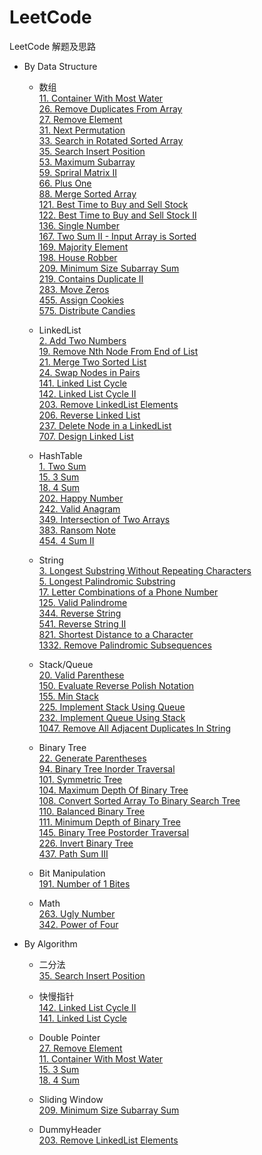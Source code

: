 # LeetCode
LeetCode 解题及思路
* By Data Structure
    * 数组  
        [11. Container With Most Water](./Problems/1-100/11.ContainerWithMostWater)  
        [26. Remove Duplicates From Array](Problems/1-100/26.RemoveDuplicatesFromArray)  
        [27. Remove Element](./Problems/1-100/27.RemoveElement)  
        [31. Next Permutation](Problems/1-100/31.NextPermutation)  
        [33. Search in Rotated Sorted Array](Problems/1-100/33.SearchinRotatedSortedArray)  
        [35. Search Insert Position](Problems/1-100/35.SearchInsertPosition)  
        [53. Maximum Subarray](Problems/1-100/53.MaximumSubarray)  
        [59. Spriral Matrix II](Problems/1-100/59.SpiralMatrixII)  
        [66. Plus One](Problems/1-100/66.PlusOne)  
        [88. Merge Sorted Array](Problems/1-100/88.MergeSortedArray)  
        [121. Best Time to Buy and Sell Stock](Problems/101-200/121.BestTimetoBuyandSellStock)  
        [122. Best Time to Buy and Sell Stock II](Problems/101-200/122.BestTimetoBuyandSellStockII)  
        [136. Single Number](Problems/101-200/136.SingleNumber)   
        [167. Two Sum II - Input Array is Sorted](Problems/101-200/167.TwoSumII-InputArraySorted)  
        [169. Majority Element](Problems/101-200/169.MajorityElement)  
        [198. House Robber](Problems/101-200/198.HouseRobber)  
        [209. Minimum Size Subarray Sum](Problems/201-300/209.MinimumSizeSubarraySum)  
        [219. Contains Duplicate II](Problems/201-300/219.ContainsDuplicateII)  
        [283. Move Zeros](Problems/201-300/283.MoveZeros)  
        [455. Assign Cookies](Problems/455.AssignCookies)  
        [575. Distribute Candies](Problems/575.DistributeCandies)  
        
    * LinkedList  
        [2. Add Two Numbers](Problems/1-100/2.AddTwoNumbers)  
        [19. Remove Nth Node From End of List](Problems/1-100/19.RemoveNthNodeFromEndofList)  
        [21. Merge Two Sorted List](Problems/1-100/21.MergeTwoSortedList)  
        [24. Swap Nodes in Pairs](Problems/1-100/24.SwapNodesinPairs)  
        [141. Linked List Cycle](Problems/101-200/141.LinkedListCycle)  
        [142. Linked List Cycle II](Problems/101-200/142.LinkedListCycleII)  
        [203. Remove LinkedList Elements](Problems/201-300/203.RemoveLinkedListElements)  
        [206. Reverse Linked List](Problems/201-300/206.ReverseLinkedList)  
        [237. Delete Node in a LinkedList](Problems/201-300/237.DeleteNodeInALinkedList)  
        [707. Design Linked List](./Problems/707.DesignLinkedList)  
    
    * HashTable   
        [1. Two Sum](Problems/1-100/1.TwoSum)  
        [15. 3 Sum](Problems/1-100/15.ThreeSum)  
        [18. 4 Sum](Problems/1-100/18.4Sum)  
        [202. Happy Number](Problems/201-300/202.HappyNumber)   
        [242. Valid Anagram](Problems/201-300/242.ValidAnagram)  
        [349. Intersection of Two Arrays](Problems/301-400/349.IntersectionofTwoArrays)  
        [383. Ransom Note](Problems/301-400/383.RansomNote)  
        [454. 4 Sum II](Problems/454.4SumII)  
              
    * String  
        [3. Longest Substring Without Repeating Characters](Problems/1-100/3.LongestSubstringWithoutRepeatingCharacters)  
        [5. Longest Palindromic Substring](Problems/1-100/5.LongestPalindromicSubstring)  
        [17. Letter Combinations of a Phone Number](Problems/1-100/17.LetterCombinationsofaPhoneNumber)  
        [125. Valid Palindrome](Problems/101-200/125.ValidPalindrome)  
        [344. Reverse String](Problems/301-400/344.ReverseString)  
        [541. Reverse String II](Problems/541.ReverseStringII)  
        [821. Shortest Distance to a Character](Problems/821.ShortestDistancetoaCharacter)  
        [1332. Remove Palindromic Subsequences](Problems/1332.RemovePalindromicSubsequences)  
        
    * Stack/Queue  
        [20. Valid Parenthese](Problems/1-100/20.ValidParenthese)  
        [150. Evaluate Reverse Polish Notation](Problems/101-200/150.EvaluateReversePolishNotation)  
        [155. Min Stack](Problems/101-200/155.MinStack)  
        [225. Implement Stack Using Queue](Problems/201-300/225.ImplementStackUsingQueue)  
        [232. Implement Queue Using Stack](Problems/201-300/232.ImplementQueueUsingStack)  
        [1047. Remove All Adjacent Duplicates In String](Problems/1047.RemoveAllAdjacentDuplicatesInString)  
        
    * Binary Tree  
        [22. Generate Parentheses](Problems/1-100/22.GenerateParentheses)  
        [94. Binary Tree Inorder Traversal](Problems/1-100/94.BinaryTreeInorderTraversal)  
        [101. Symmetric Tree](Problems/101-200/101.SymmetricTree)  
        [104. Maximum Depth Of Binary Tree](Problems/101-200/104.MaximumDepthOfBinaryTree)  
        [108. Convert Sorted Array To Binary Search Tree](Problems/101-200/108.ConvertSortedArrayToBinarySearchTree)  
        [110. Balanced Binary Tree](Problems/101-200/110.BalancedBinaryTree)  
        [111. Minimum Depth of Binary Tree](Problems/101-200/111.MinimunDepthOfBinaryTree)  
        [145. Binary Tree Postorder Traversal](Problems/101-200/145.BinaryTreePostorderTraversal)  
        [226. Invert Binary Tree](Problems/201-300/226.InvertBinaryTree)  
        [437. Path Sum III](Problems/437.PathSumIII)  
        
    * Bit Manipulation  
        [191. Number of 1 Bites](Problems/101-200/191.Numberof1Bits)  
        
    * Math  
        [263. Ugly Number](Problems/201-300/263.UglyNumber)  
        [342. Power of Four](Problems/301-400/342.PowerOfFour)  
        
        
* By Algorithm
    * 二分法  
        [35. Search Insert Position](Problems/1-100/35.SearchInsertPosition)    
    
    * 快慢指针  
        [142. Linked List Cycle II](Problems/101-200/142.LinkedListCycleII)  
        [141. Linked List Cycle](Problems/101-200/141.LinkedListCycle)
                 
    * Double Pointer  
        [27. Remove Element](Problems/1-100/27.RemoveElement)  
        [11. Container With Most Water](Problems/1-100/11.ContainerWithMostWater)  
        [15. 3 Sum](Problems/1-100/15.ThreeSum)  
        [18. 4 Sum](Problems/1-100/18.4Sum)
       
    * Sliding Window  
        [209. Minimum Size Subarray Sum](Problems/201-300/209.MinimumSizeSubarraySum)   
    
    * DummyHeader  
        [203. Remove LinkedList Elements](Problems/201-300/203.RemoveLinkedListElements)
    